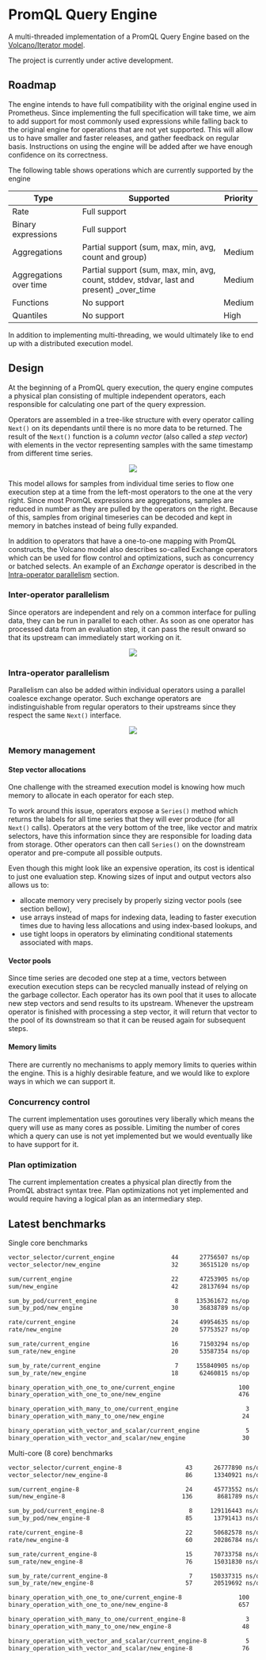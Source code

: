 # PromQL Query Engine

A multi-threaded implementation of a PromQL Query Engine based on the [Volcano/Iterator model](https://paperhub.s3.amazonaws.com/dace52a42c07f7f8348b08dc2b186061.pdf).

The project is currently under active development.

## Roadmap

The engine intends to have full compatibility with the original engine used in Prometheus. Since implementing the full specification will take time, we aim to add support for most commonly used expressions while falling back to the original engine for operations that are not yet supported. This will allow us to have smaller and faster releases, and gather feedback on regular basis. Instructions on using the engine will be added after we have enough confidence on its correctness.

The following table shows operations which are currently supported by the engine

| Type                   | Supported                                                                                | Priority |
|------------------------|------------------------------------------------------------------------------------------|----------|
| Rate                   | Full support                                                                             |          |
| Binary expressions     | Full support                                                                             |          |
| Aggregations           | Partial support (sum, max, min, avg, count and group)                                    | Medium   |
| Aggregations over time | Partial support (sum, max, min, avg, count, stddev, stdvar, last and present) _over_time | Medium   |
| Functions              | No support                                                                               | Medium   |
| Quantiles              | No support                                                                               | High     |

In addition to implementing multi-threading, we would ultimately like to end up with a distributed execution model.

## Design

At the beginning of a PromQL query execution, the query engine computes a physical plan consisting of multiple independent operators, each responsible for calculating one part of the query expression.

Operators are assembled in a tree-like structure with every operator calling `Next()` on its dependants until there is no more data to be returned. The result of the `Next()` function is a *column vector* (also called a *step vector*) with elements in the vector representing samples with the same timestamp from different time series.

<p align="center">
  <img src="./assets/design.png" />
</p>

This model allows for samples from individual time series to flow one execution step at a time from the left-most operators to the one at the very right. Since most PromQL expressions are aggregations, samples are reduced in number as they are pulled by the operators on the right. Because of this, samples from original timeseries can be decoded and kept in memory in batches instead of being fully expanded.

In addition to operators that have a one-to-one mapping with PromQL constructs, the Volcano model also describes so-called Exchange operators which can be used for flow control and optimizations, such as concurrency or batched selects. An example of an *Exchange* operator is described in the [Intra-operator parallelism](#intra-operator-parallelism) section.

### Inter-operator parallelism

Since operators are independent and rely on a common interface for pulling data, they can be run in parallel to each other. As soon as one operator has processed data from an evaluation step, it can pass the result onward so that its upstream can immediately start working on it.

<p align="center">
  <img src="./assets/promql-pipeline.png" />
</p>

### Intra-operator parallelism

Parallelism can also be added within individual operators using a parallel coalesce exchange operator. Such exchange operators are indistinguishable from regular operators to their upstreams since they respect the same `Next()` interface.

<p align="center">
  <img src="./assets/parallel-coalesce.png" />
</p>

### Memory management

#### Step vector allocations

One challenge with the streamed execution model is knowing how much memory to allocate in each operator for each step.

To work around this issue, operators expose a `Series()` method which returns the labels for all time series that they will ever produce (for all `Next()` calls). Operators at the very bottom of the tree, like vector and matrix selectors, have this information since they are responsible for loading data from storage. Other operators can then call `Series()` on the downstream operator and pre-compute all possible outputs.

Even though this might look like an expensive operation, its cost is identical to just one evaluation step. Knowing sizes of input and output vectors also allows us to:
* allocate memory very precisely by properly sizing vector pools (see section bellow),
* use arrays instead of maps for indexing data, leading to faster execution times due to having less allocations and using index-based lookups, and
* use tight loops in operators by eliminating conditional statements associated with maps.

#### Vector pools

Since time series are decoded one step at a time, vectors between execution execution steps can be recycled manually instead of relying on the garbage collector. Each operator has its own pool that it uses to allocate new step vectors and send results to its upstream. Whenever the upstream operator is finished with processing a step vector, it will return that vector to the pool of its downstream so that it can be reused again for subsequent steps.

#### Memory limits

There are currently no mechanisms to apply memory limits to queries within the engine. This is a highly desirable feature, and we would like to explore ways in which we can support it.

### Concurrency control

The current implementation uses goroutines very liberally which means the query will use as many cores as possible. Limiting the number of cores which a query can use is not yet implemented but we would eventually like to have support for it.

### Plan optimization

The current implementation creates a physical plan directly from the PromQL abstract syntax tree. Plan optimizations not yet implemented and would require having a logical plan as an intermediary step.


## Latest benchmarks

Single core benchmarks
```markdown
vector_selector/current_engine         	      44	  27756507 ns/op	16146356 B/op	   69121 allocs/op
vector_selector/new_engine             	      32	  36515120 ns/op	25709769 B/op	   76738 allocs/op

sum/current_engine                     	      22	  47253905 ns/op	 4925751 B/op	   73843 allocs/op
sum/new_engine                         	      42	  28137694 ns/op	 6933936 B/op	   71399 allocs/op

sum_by_pod/current_engine              	       8	 135361672 ns/op	87259230 B/op	  568616 allocs/op
sum_by_pod/new_engine                  	      30	  36838789 ns/op	16031030 B/op	  156454 allocs/op

rate/current_engine                    	      24	  49954635 ns/op	17207644 B/op	   78176 allocs/op
rate/new_engine                        	      20	  57753527 ns/op	28160190 B/op	  103748 allocs/op

sum_rate/current_engine                	      16	  71503294 ns/op	 5989572 B/op	   82893 allocs/op
sum_rate/new_engine                    	      20	  53587354 ns/op	 9384271 B/op	   98408 allocs/op

sum_by_rate/current_engine             	       7	 155840905 ns/op	80323640 B/op	  575629 allocs/op
sum_by_rate/new_engine                 	      18	  62460815 ns/op	18385868 B/op	  183466 allocs/op

binary_operation_with_one_to_one/current_engine         	     100	  10376035 ns/op	 1639915 B/op	   25678 allocs/op
binary_operation_with_one_to_one/new_engine             	     476	   2454095 ns/op	 2833832 B/op	   20692 allocs/op

binary_operation_with_many_to_one/current_engine        	       3	 391503278 ns/op	63302224 B/op	  594487 allocs/op
binary_operation_with_many_to_one/new_engine            	      24	  51140486 ns/op	31404253 B/op	  125964 allocs/op

binary_operation_with_vector_and_scalar/current_engine  	       5	 239454433 ns/op	30752913 B/op	   84383 allocs/op
binary_operation_with_vector_and_scalar/new_engine      	      30	  39809500 ns/op	28554381 B/op	   86641 allocs/op
```

Multi-core (8 core) benchmarks
```markdown
vector_selector/current_engine-8         	      43	  26777890 ns/op	16147463 B/op	   69122 allocs/op
vector_selector/new_engine-8             	      86	  13340921 ns/op	25779738 B/op	   79186 allocs/op

sum/current_engine-8                     	      24	  45773552 ns/op	 4931419 B/op	   73844 allocs/op
sum/new_engine-8                         	     136	   8681789 ns/op	 7575154 B/op	   73723 allocs/op

sum_by_pod/current_engine-8              	       8	 129116443 ns/op	87266666 B/op	  568646 allocs/op
sum_by_pod/new_engine-8                  	      85	  13791413 ns/op	16820641 B/op	  159268 allocs/op

rate/current_engine-8                    	      22	  50682578 ns/op	17210261 B/op	   78177 allocs/op
rate/new_engine-8                        	      60	  20286784 ns/op	28070821 B/op	  106114 allocs/op

sum_rate/current_engine-8                	      15	  70733758 ns/op	 5985082 B/op	   82892 allocs/op
sum_rate/new_engine-8                    	      76	  15031830 ns/op	 9937969 B/op	  100705 allocs/op

sum_by_rate/current_engine-8             	       7	 150337315 ns/op	80341581 B/op	  575612 allocs/op
sum_by_rate/new_engine-8                 	      57	  20519692 ns/op	18097842 B/op	  185775 allocs/op

binary_operation_with_one_to_one/current_engine-8         	     100	  10404304 ns/op	 1640137 B/op	   25678 allocs/op
binary_operation_with_one_to_one/new_engine-8             	     657	   1809351 ns/op	 2599169 B/op	   21124 allocs/op

binary_operation_with_many_to_one/current_engine-8        	       3	 377181458 ns/op	63306312 B/op	  594488 allocs/op
binary_operation_with_many_to_one/new_engine-8            	      48	  24788675 ns/op	32035457 B/op	  131273 allocs/op

binary_operation_with_vector_and_scalar/current_engine-8  	       5	 233024283 ns/op	30755686 B/op	   84387 allocs/op
binary_operation_with_vector_and_scalar/new_engine-8      	      76	  15943312 ns/op	29745027 B/op	   89452 allocs/op
```
